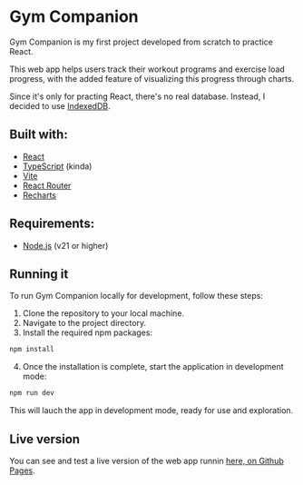# Gym Companion

Gym Companion is my first project developed from scratch to practice React.

This web app helps users track their workout programs and exercise load progress, with the added feature of visualizing this progress through charts.

Since it's only for practing React, there's no real database. Instead, I decided to use [IndexedDB](https://developer.mozilla.org/en-US/docs/Web/API/IndexedDB_API).

## Built with:

- [React](https://react.dev/)
- [TypeScript](https://www.typescriptlang.org/) (kinda)
- [Vite](https://vitejs.dev/)
- [React Router](https://reactrouter.com/)
- [Recharts](https://recharts.org/)


## Requirements:

- [Node.js](https://nodejs.org/) (v21 or higher)


## Running it

To run Gym Companion locally for development, follow these steps:

1. Clone the repository to your local machine.
2. Navigate to the project directory.
3. Install the required npm packages:
```bash
npm install
```
4. Once the installation is complete, start the application in development mode:
```bash
npm run dev
```
This will lauch the app in development mode, ready for use and exploration.

## Live version

You can see and test a live version of the web app runnin [here, on Github Pages](https://lucasfads.github.io/gym-companion/).
